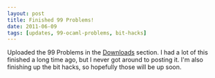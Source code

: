 ```yaml
---
layout: post
title: Finished 99 Problems! 
date: 2011-06-09
tags: [updates, 99-ocaml-problems, bit-hacks]
---
```


Uploaded the 99 Problems in the <a href="projects.php?project=1">Downloads</a> section. I had a lot of this finished a long time ago, but I never got around to posting it. I'm also finishing up the bit hacks, so hopefully those will be up soon.